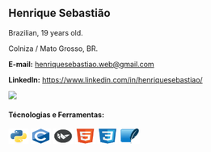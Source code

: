 ## Henrique Sebastião
Brazilian, 19 years old.

Colniza / Mato Grosso, BR.

**E-mail:** [henriquesebastiao.web@gmail.com](mailto:henriquesebastiao.web+contatogithub@gmail.com)

**LinkedIn:** https://www.linkedin.com/in/henriquesebastiao/


<!-- GitHub Stats -->
<img src="https://github-readme-stats.vercel.app/api/top-langs/?username=henriquesebastiao&layout=compact&theme=github_dark&locale=pt-BR"/>

<!-- Ícones de Tecnologias -->
<div style="display: inline_block">
  <h4>Técnologias e Ferramentas:</h4>
  <img align="center" alt="Python" height="30" width="40" src="img/python.svg">
  <img align="center" alt="C" height="30" width="40" src = "img/c.svg">
  <img align="center" alt="Kivy" height="30" width="40" src="img/kivy.svg">
  <img align="center" alt="HTML" height="30" width="40" src="img/html.svg">
  <img align="center" alt="CSS" height="30" width="40" src="img/css.svg">
  <img align="center" alt="SQLite" height="30" width="40" src="img/sqlite.svg">
</div>
